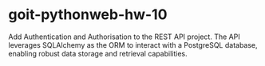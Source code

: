 # goit-pythonweb-hw-10
Add Authentication and Authorisation to the REST API project. The API leverages SQLAlchemy as the ORM to interact with a PostgreSQL database, enabling robust data storage and retrieval capabilities.
